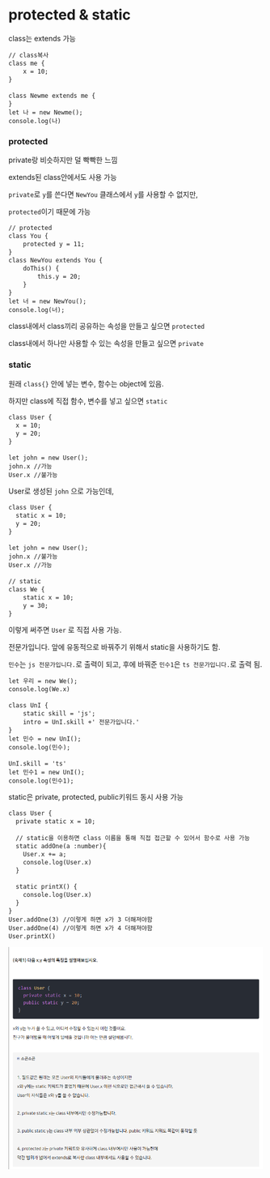 # protected & static

class는 extends 가능

```tsx
// class복사
class me {
    x = 10;
}

class Newme extends me {
}
let 나 = new Newme();
console.log(나)
```

### protected

private랑 비슷하지만 덜 빡빡한 느낌 

extends된 class안에서도 사용 가능

`private`로 `y`를 쓴다면 `NewYou` 클래스에서 `y`를 사용할 수 없지만,

`protected`이기 때문에 가능

```tsx
// protected
class You {
    protected y = 11;
}
class NewYou extends You {
    doThis() {
        this.y = 20;
    }
}
let 너 = new NewYou();
console.log(너);
```

class내에서 class끼리 공유하는 속성을 만들고 싶으면 `protected`

class내에서 하나만 사용할 수 있는 속성을 만들고 싶으면 `private`

### static

원래 `class{}` 안에 넣는 변수, 함수는 object에 있음.

하지만 class에 직접 함수, 변수를 넣고 싶으면 `static`

```tsx
class User {
  x = 10;
  y = 20;
}

let john = new User();
john.x //가능
User.x //불가능
```

User로 생성된 `john` 으로 가능인데,

```tsx
class User {
  static x = 10;
  y = 20;
}

let john = new User();
john.x //불가능
User.x //가능

// static
class We {
    static x = 10;
    y = 30;
}
```

이렇게 써주면 `User` 로 직접 사용 가능.

전문가입니다. 앞에 유동적으로 바꿔주기 위해서 static을 사용하기도 함.

`민수`는 `js 전문가입니다.`로  출력이 되고, 후에 바꿔준 `민수1`은 `ts 전문가입니다.`로 출력 됨.

```tsx
let 우리 = new We();
console.log(We.x)

class UnI {
    static skill = 'js';
    intro = UnI.skill +' 전문가입니다.'
}
let 민수 = new UnI();
console.log(민수);

UnI.skill = 'ts'
let 민수1 = new UnI();
console.log(민수1);
```

static은 private, protected, public키워드 동시 사용 가능

```tsx
class User {
  private static x = 10;

  // static을 이용하면 class 이름을 통해 직접 접근할 수 있어서 함수로 사용 가능
  static addOne(a :number){
    User.x += a;
    console.log(User.x)
  }

  static printX() {
    console.log(User.x)
  }
}
User.addOne(3) //이렇게 하면 x가 3 더해져야함
User.addOne(4) //이렇게 하면 x가 4 더해져야함
User.printX()
```

![image.png](/image/image.png)